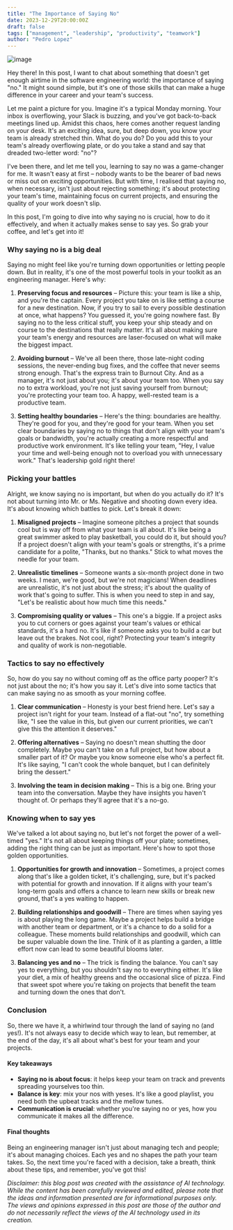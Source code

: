 ```yaml
---
title: "The Importance of Saying No"
date: 2023-12-29T20:00:00Z
draft: false
tags: ["management", "leadership", "productivity", "teamwork"]
author: "Pedro Lopez"
---
```


![image](/images/the-importance-of-saying-no.jpg)

Hey there! In this post, I want to chat about something that doesn't get enough airtime in the software engineering world: the importance of saying "no." It might sound simple, but it's one of those skills that can make a huge difference in your career and your team's success.

<!--more-->

Let me paint a picture for you. Imagine it's a typical Monday morning. Your inbox is overflowing, your Slack is buzzing, and you've got back-to-back meetings lined up. Amidst this chaos, here comes another request landing on your desk. It's an exciting idea, sure, but deep down, you know your team is already stretched thin. What do you do? Do you add this to your team's already overflowing plate, or do you take a stand and say that dreaded two-letter word: "no"?

I've been there, and let me tell you, learning to say no was a game-changer for me. It wasn't easy at first – nobody wants to be the bearer of bad news or miss out on exciting opportunities. But with time, I realised that saying no, when necessary, isn't just about rejecting something; it's about protecting your team's time, maintaining focus on current projects, and ensuring the quality of your work doesn't slip.

In this post, I'm going to dive into why saying no is crucial, how to do it effectively, and when it actually makes sense to say yes. So grab your coffee, and let's get into it!

### Why saying no is a big deal

Saying no might feel like you're turning down opportunities or letting people down. But in reality, it's one of the most powerful tools in your toolkit as an engineering manager. Here's why:

1. **Preserving focus and resources** – Picture this: your team is like a ship, and you're the captain. Every project you take on is like setting a course for a new destination. Now, if you try to sail to every possible destination at once, what happens? You guessed it, you're going nowhere fast. By saying no to the less critical stuff, you keep your ship steady and on course to the destinations that really matter. It's all about making sure your team's energy and resources are laser-focused on what will make the biggest impact.

2. **Avoiding burnout** – We've all been there, those late-night coding sessions, the never-ending bug fixes, and the coffee that never seems strong enough. That's the express train to Burnout City. And as a manager, it's not just about you; it's about your team too. When you say no to extra workload, you're not just saving yourself from burnout; you're protecting your team too. A happy, well-rested team is a productive team.

3. **Setting healthy boundaries** – Here's the thing: boundaries are healthy. They're good for you, and they're good for your team. When you set clear boundaries by saying no to things that don't align with your team's goals or bandwidth, you're actually creating a more respectful and productive work environment. It's like telling your team, "Hey, I value your time and well-being enough not to overload you with unnecessary work." That's leadership gold right there!

### Picking your battles

Alright, we know saying no is important, but when do you actually do it? It's not about turning into Mr. or Ms. Negative and shooting down every idea. It's about knowing which battles to pick. Let's break it down:

1. **Misaligned projects** – Imagine someone pitches a project that sounds cool but is way off from what your team is all about. It's like being a great swimmer asked to play basketball, you could do it, but should you? If a project doesn't align with your team's goals or strengths, it's a prime candidate for a polite, "Thanks, but no thanks." Stick to what moves the needle for your team.

2. **Unrealistic timelines** – Someone wants a six-month project done in two weeks. I mean, we're good, but we're not magicians! When deadlines are unrealistic, it's not just about the stress; it's about the quality of work that's going to suffer. This is when you need to step in and say, "Let's be realistic about how much time this needs."

3. **Compromising quality or values** – This one's a biggie. If a project asks you to cut corners or goes against your team's values or ethical standards, it's a hard no. It's like if someone asks you to build a car but leave out the brakes. Not cool, right? Protecting your team's integrity and quality of work is non-negotiable.

### Tactics to say no effectively

So, how do you say no without coming off as the office party pooper? It's not just about the no; it's how you say it. Let's dive into some tactics that can make saying no as smooth as your morning coffee.

1. **Clear communication** – Honesty is your best friend here. Let's say a project isn't right for your team. Instead of a flat-out "no", try something like, "I see the value in this, but given our current priorities, we can't give this the attention it deserves."

2. **Offering alternatives** – Saying no doesn't mean shutting the door completely. Maybe you can't take on a full project, but how about a smaller part of it? Or maybe you know someone else who's a perfect fit. It's like saying, "I can't cook the whole banquet, but I can definitely bring the dessert."

3. **Involving the team in decision making** – This is a big one. Bring your team into the conversation. Maybe they have insights you haven't thought of. Or perhaps they'll agree that it's a no-go.

### Knowing when to say yes

We've talked a lot about saying no, but let's not forget the power of a well-timed "yes." It's not all about keeping things off your plate; sometimes, adding the right thing can be just as important. Here's how to spot those golden opportunities.

1. **Opportunities for growth and innovation** – Sometimes, a project comes along that's like a golden ticket, it's challenging, sure, but it's packed with potential for growth and innovation. If it aligns with your team's long-term goals and offers a chance to learn new skills or break new ground, that's a yes waiting to happen.

2. **Building relationships and goodwill** – There are times when saying yes is about playing the long game. Maybe a project helps build a bridge with another team or department, or it's a chance to do a solid for a colleague. These moments build relationships and goodwill, which can be super valuable down the line. Think of it as planting a garden, a little effort now can lead to some beautiful blooms later.

3. **Balancing yes and no** – The trick is finding the balance. You can't say yes to everything, but you shouldn't say no to everything either. It's like your diet, a mix of healthy greens and the occasional slice of pizza. Find that sweet spot where you're taking on projects that benefit the team and turning down the ones that don't.

### Conclusion

So, there we have it, a whirlwind tour through the land of saying no (and yes!). It's not always easy to decide which way to lean, but remember, at the end of the day, it's all about what's best for your team and your projects.

#### Key takeaways

- **Saying no is about focus**: it helps keep your team on track and prevents spreading yourselves too thin.
- **Balance is key**: mix your nos with yeses. It's like a good playlist, you need both the upbeat tracks and the mellow tunes.
- **Communication is crucial**: whether you're saying no or yes, how you communicate it makes all the difference.

#### Final thoughts
Being an engineering manager isn't just about managing tech and people; it's about managing choices. Each yes and no shapes the path your team takes. So, the next time you're faced with a decision, take a breath, think about these tips, and remember, you've got this!

_Disclaimer: this blog post was created with the assistance of AI technology. While the content has been carefully reviewed and edited, please note that the ideas and information presented are for informational purposes only. The views and opinions expressed in this post are those of the author and do not necessarily reflect the views of the AI technology used in its creation._
